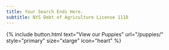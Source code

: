 ```yaml
---
title: Your Search Ends Here.
subtitle: NYS Debt of Agriculture License 1118
---
```


{% include button.html text="View our Puppies" url="/puppies/" style="primary" size="xlarge" icon="heart" %}
